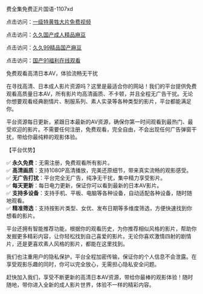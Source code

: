 费全集免费正片国语-1107xd

点击访问：<a href="https://heiliaoxqkkct.pages.dev/">一级特黄牲大片免费视频</a>

点击访问：<a href="https://heiliaowzu4ur.pages.dev/">久久国产成人精品麻豆</a>

点击访问：<a href="https://heiliaoxwd5i8.pages.dev/">久久99精品国产麻豆</a>

点击访问：<a href="https://heiliaoow5kzm.pages.dev/">国产91福利在线观看</a>

免费观看高清日本AV，体验流畅无干扰

在寻找高清、日本成人影片资源吗？这里是最适合你的网站！我们的平台提供免费观看高质量日本AV，所有影片均高清画质、不卡顿，并且全程无广告干扰。无论你想要观看经典剧情片、制服系列、素人实录等各种类型的影片，平台都能满足你。

平台资源每日更新，紧跟日本最新的AV资源，确保你第一时间观看到最热门、最受欢迎的影片。不需要任何注册，免费观看，完全自由，不会出现任何广告弹窗干扰，带给你最纯粹的观影体验。

【平台优势】

✅ **永久免费**：无需注册，免费观看所有影片。  
✅ **高清画质**：支持1080P高清播放，完美还原细节，带来真实流畅的观影感受。  
✅ **无广告打扰**：平台完全无广告，纯净无干扰，集中精力享受影片。  
✅ **每天更新**：每日电力更新，保证你可以看到最新的日本AV影片。  
✅ **支持多设备**：支持手机、平板、电脑等各种设备，自动适配各种设备，随时随地观看。  
✅ **精准筛选**：支持按影片类型、女优、发布日期等多维度筛选，方便快速找到你想看的影片。

平台还拥有智能推荐功能，根据你的观看历史，为你推荐相似风格的影片，帮助你发掘更多精彩内容，让你轻松找到自己喜爱的影片。无论你喜欢激情四射的剧情片，还是更喜欢素人风格的影片，都能在这里找到。

我们也注重用户的隐私保护，平台全程加密传输，保证你的个人信息不会泄露。在享受观影乐趣的同时，你可以完全放心，无需担心隐私安全问题。

赶快加入我们，享受不断更新的高清日本AV资源，带给你最棒的观影体验！随时随地，带你进入全新的成人影片世界，体验不一样的精彩内容。

<span style="display:none;">[Canonical link](https://github.com/xda9547/riben163 )</span>

